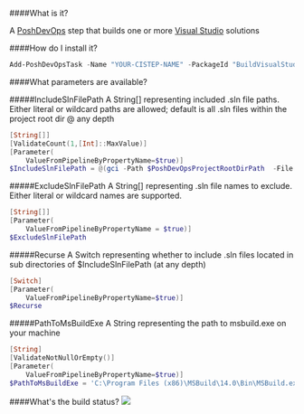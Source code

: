 ####What is it?

A [PoshDevOps](https://github.com/PoshDevOps/PoshDevOps) step that builds one or more [Visual Studio](http://www.visualstudio.com) solutions

####How do I install it?

```PowerShell
Add-PoshDevOpsTask -Name "YOUR-CISTEP-NAME" -PackageId "BuildVisualStudioSln"
```

####What parameters are available?

#####IncludeSlnFilePath
A String[] representing included .sln file paths. Either literal or wildcard paths are allowed; default is all .sln files within the project root dir @ any depth
```PowerShell
[String[]]
[ValidateCount(1,[Int]::MaxValue)]
[Parameter(
    ValueFromPipelineByPropertyName=$true)]
$IncludeSlnFilePath = @(gci -Path $PoshDevOpsProjectRootDirPath  -File -Recurse -Filter '*.sln'|%{$_.FullName})
```

#####ExcludeSlnFilePath
A String[] representing .sln file names to exclude. Either literal or wildcard names are supported.
```PowerShell
[String[]]
[Parameter(
    ValueFromPipelineByPropertyName = $true)]
$ExcludeSlnFilePath
```

#####Recurse
A Switch representing whether to include .sln files located in sub directories of $IncludeSlnFilePath (at any depth)
```PowerShell
[Switch]
[Parameter(
    ValueFromPipelineByPropertyName=$true)]
$Recurse
```

#####PathToMsBuildExe
A String representing the path to msbuild.exe on your machine
```PowerShell
[String]
[ValidateNotNullOrEmpty()]
[Parameter(
    ValueFromPipelineByPropertyName=$true)]
$PathToMsBuildExe = 'C:\Program Files (x86)\MSBuild\14.0\Bin\MSBuild.exe'
```

####What's the build status?
![](https://ci.appveyor.com/api/projects/status/9tp100rf05jd7mcy?svg=true)
